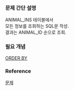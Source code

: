 ### 문제 간단 설명
ANIMAL_INS 테이블에서<br>
모든 정보를 조회하는 SQL문 작성.<br>
결과는 ANIMAL_ID 순으로 조회.<br>

### 필요 개념
[ORDER BY](https://github.com/gitubanana/SQL_study/blob/main/select/%EC%9D%B8%EA%B8%B0%EC%9E%88%EB%8A%94_%EC%95%84%EC%9D%B4%EC%8A%A4%ED%81%AC%EB%A6%BC/README.md#order-by)<br>

### Reference
[문제](https://school.programmers.co.kr/learn/courses/30/lessons/59034)<br>
